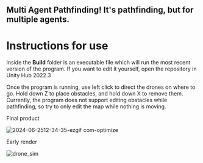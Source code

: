 ## Multi Agent Pathfinding!  It's pathfinding, but for multiple agents. ##

# Instructions for use #

Inside the **Build** folder is an executable file which will run the most recent version of the program.  If you want to edit it yourself, open the repository in Unity Hub 2022.3

Once the program is running, use left click to direct the drones on where to go.  Hold down Z to place obstacles, and hold down X to remove them.  Currently, the program does not support editing obstacles while pathfinding, so try to only edit the map while nothing is moving.


Final product

![2024-06-2512-34-35-ezgif com-optimize](https://github.com/user-attachments/assets/298bc1ec-54fe-43b2-9c33-fddad4b3c80f)

Early render

![drone_sim](https://github.com/user-attachments/assets/925471e9-2fa3-46dd-bba7-bf6f8be40fd3)
